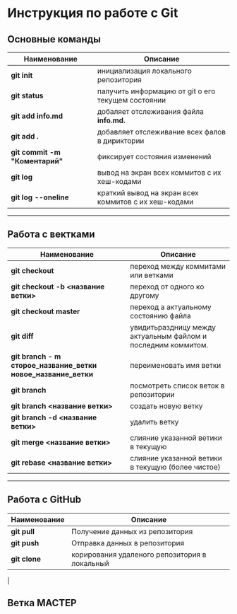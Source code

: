 # Инструкция по работе с Git
 
## Основные команды

|Наименование|Описание|
|-----|----| 
| **git init** | инициализация локального репозитория |
| **git status** | палучить информацию от git о его текущем состоянии |
| **git add info.md** | добаляет отслеживания файла **info.md.** |
| **git add .**  |добавляет отслеживание всех фалов в дириктории |
| **git commit -m "Коментарий"** | фиксирует состояния изменений |
| **git log**| вывод на экран всех коммитов с их хеш-кодами|
| **git log --oneline** | краткий вывод на экран всех коммитов с их хеш-кодами

----
## Работа с вектками

|Наименование|Описание|
|-----|----| 
| **git checkout** | переход между коммитами или ветками |
| **git checkout -b <название ветки>** | переход от одного ко другому 
| **git checkout master** | переход а актуальному состоянию файла |
| **git diff** | увидитьраздницу между актуальным файлом и последним коммитом.
| **git branch - m сторое_название_ветки новое_название_ветки** |переименовать имя ветки |
| **git branch** | посмотреть список веток в репозитории| 
| **git branch <название ветки>** | создать новую ветку |
| **git branch -d <название ветки>** | удалить ветку |
| **git merge <название ветки>** | слияние указанной ветики в текущую |
| **git rebase <название ветки>** | слияние указанной ветики в текущую (более чистое) |
----- 

## Работа с GitHub

|Наименование|Описание|
|-----|----|
| **git pull** | Получение данных из репозитория | 
| **git push** | Отправка данных в репозитория |
| **git clone** | корирования удаленого репозитория в локальный|
|

## Ветка МАСТЕР